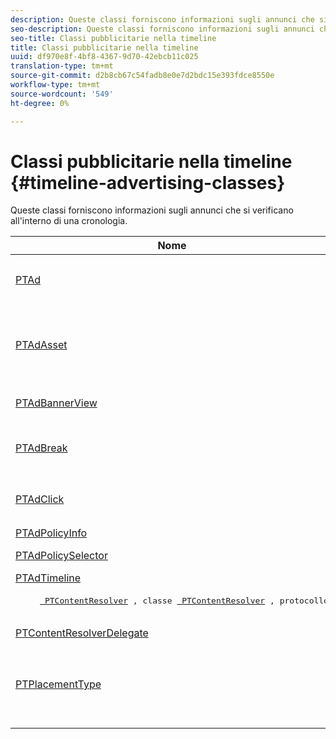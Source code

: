 ```yaml
---
description: Queste classi forniscono informazioni sugli annunci che si verificano all'interno di una cronologia.
seo-description: Queste classi forniscono informazioni sugli annunci che si verificano all'interno di una cronologia.
seo-title: Classi pubblicitarie nella timeline
title: Classi pubblicitarie nella timeline
uuid: df970e8f-4bf8-4367-9d70-42ebcb11c025
translation-type: tm+mt
source-git-commit: d2b8cb67c54fadb8e0e7d2bdc15e393fdce8550e
workflow-type: tm+mt
source-wordcount: '549'
ht-degree: 0%

---
```



# Classi pubblicitarie nella timeline {#timeline-advertising-classes}

Queste classi forniscono informazioni sugli annunci che si verificano all&#39;interno di una cronologia.

<table frame="all" colsep="1" rowsep="1" id="table_1A59E777BA99466793D586286F19E933"> 
 <thead> 
  <tr rowsep="1"> 
   <th colname="1" class="entry"><b>Nome</b></th> 
   <th colname="2" class="entry"><b>Descrizione</b></th> 
  </tr> 
 </thead>
 <tbody> 
  <tr rowsep="1"> 
   <td colname="1"><a href="https://help.adobe.com/en_US/primetime/api/psdk/appledoc/Classes/PTAd.html" format="html" scope="external"> PTAd</a> </td> 
   <td colname="2">Classe che definisce l'astrazione degli annunci e contiene tutte le informazioni sugli annunci. È definito da un ID univoco, una durata e un codice MediaResource. MediaResource contiene l’URL in cui risiede il contenuto effettivo dell’annuncio. 
    <pre>
      Rappresenta una risorsa lineare primaria unita al contenuto. Facoltativamente, può contenere un array di risorse ausiliarie da visualizzare insieme alla risorsa lineare.
    </pre> </td> 
  </tr> 
  <tr rowsep="1"> 
   <td colname="1"> <a href="https://help.adobe.com/en_US/primetime/api/psdk/appledoc/Classes/PTAdAsset.html" format="html" scope="external"> PTAdAsset</a> </td> 
   <td colname="2">Classe che rappresenta una risorsa da visualizzare. 
    <pre>
      Rappresenta una risorsa da visualizzare.
    </pre> 
    <pre>
      Classe che rappresenta una risorsa annuncio.
    </pre> </td> 
  </tr> 
  <tr rowsep="1"> 
   <td colname="1"><a href="https://help.adobe.com/en_US/primetime/api/psdk/appledoc/Classes/PTAdBannerView.html" format="html" scope="external"> PTAdBannerView</a> </td> 
   <td colname="2">
    <pre>
      Visualizza una risorsa banner. L'applicazione deve creare una nuova istanza di questa classe di utilità, impostare la risorsa banner e aggiungerla a una vista. Il monitoraggio dell'impressione e del clic per il banner è gestito internamente da questa classe.
    </pre> </td> 
  </tr> 
  <tr rowsep="1"> 
   <td colname="1"> <a href="https://help.adobe.com/en_US/primetime/api/psdk/appledoc/Classes/PTAdBreak.html" format="html" scope="external"> PTAdBreak</a> </td> 
   <td colname="2">Classe che offre una visualizzazione unificata su diversi annunci che verranno riprodotti in un determinato momento durante la riproduzione. 
    <pre>
      Rappresenta una sequenza continua di annunci associati al contenuto.
    </pre> </td> 
  </tr> 
  <tr rowsep="1"> 
   <td colname="1"> <a href="https://help.adobe.com/en_US/primetime/api/psdk/appledoc/Classes/PTAdClick.html" format="html" scope="external"> PTAdClick</a> </td> 
   <td colname="2">Classe che rappresenta un’istanza di clic associata a una risorsa. Questa istanza contiene informazioni sull’URL di click-through e sul titolo che è possibile utilizzare per fornire ulteriori informazioni all’utente. 
    <pre>
      Rappresenta un’istanza di clic associata a una risorsa. Questa istanza contiene informazioni sull’URL di click-through e sul titolo che è possibile utilizzare per fornire ulteriori informazioni all’utente.
    </pre> </td> 
  </tr> 
  <tr rowsep="1"> 
   <td colname="1"><a href="https://help.adobe.com/en_US/primetime/api/psdk/appledoc/Classes/PTAdPolicyInfo.html" format="html" scope="external"> PTAdPolicyInfo</a> </td> 
   <td colname="2"> Protocollo che definisce le proprietà per le chiamate API AdPolicySelector. Queste proprietà forniscono il contesto per l'imposizione di ogni comportamento annuncio. </td> 
  </tr> 
  <tr rowsep="1"> 
   <td colname="1"><a href="https://help.adobe.com/en_US/primetime/api/psdk/appledoc/Protocols/PTAdPolicySelector.html" format="html" scope="external">PTAdPolicySelector</a></td> 
   <td colname="2"> Un protocollo di selezione criteri per l'annuncio da applicare ai comportamenti. Le applicazioni possono essere conformi a questo protocollo implementando tutti i metodi richiesti o estendendo la classe di selezione dei criteri predefinita esistente per personalizzare comportamenti specifici. </td> 
  </tr> 
  <tr rowsep="1"> 
   <td colname="1"><a href="https://help.adobe.com/en_US/primetime/api/psdk/appledoc/Classes/PTAdTimeline.html" format="html" scope="external">PTAdTimeline</a></td> 
   <td colname="2"> Classe che rappresenta la cronologia delle interruzioni all'interno del contenuto. </td> 
  </tr> 
  <tr rowsep="1"> 
   <td colname="1"> 
    <pre>
     <a href="https://help.adobe.com/en_US/primetime/api/psdk/appledoc/Classes/PTContentResolver.html" format="html" scope="external"> PTContentResolver</a> , classe <a href="https://help.adobe.com/en_US/primetime/api/psdk/appledoc/Protocols/PTContentResolver.html" format="html" scope="external"> PTContentResolver</a> , protocollo
    </pre> </td> 
   <td colname="2"> Classe che gestisce la parte di risoluzione degli annunci nel processo di decisione  Adobe Primetime. </td> 
  </tr> 
  <tr rowsep="1"> 
   <td colname="1"><a href="https://help.adobe.com/en_US/primetime/api/psdk/appledoc/Protocols/PTContentResolverDelegate.html" format="html" scope="external"> PTContentResolverDelegate</a> </td> 
   <td colname="2"> Protocollo che descrive i metodi che il risolutore di contenuti personalizzato ( <span class="codeph"> PTContentResolver</span> ) deve utilizzare per comunicare al delegato lo stato della risoluzione del contenuto. </td> 
  </tr> 
  <tr rowsep="0"> 
   <td colname="1"> <a href="https://help.adobe.com/en_US/primetime/api/psdk/appledoc/Constants/PTPlacementType.html" format="html" scope="external"> PTPlacementType</a> </td> 
   <td colname="2">Classe che raccoglie una richiesta di informazioni sul posizionamento. A ciascun annuncio risolto deve essere collegata una sola informazione di posizionamento. Le informazioni sulla posizione descrivono la posizione in cui l'annuncio deve essere inserito nella timeline. Contiene informazioni quali: 
    <ul id="ul_A9105A78F0C24488BCD5E3F2EE62A3EE"> 
     <li id="li_01E968A4330D4B40BA1EB6F4A6000FFD">Posizione (in ms) </li> 
     <li id="li_A3DC9498BEE14FBA9E7A5D26874F3984">Tipo di posizionamento (preroll, medio o post-rollio) </li> 
     <li id="li_4B9094DD318B4792854A377CC6064232">Durata del blocco contenuto principale che sta per essere sostituito </li> 
    </ul> </td> 
  </tr> 
 </tbody> 
</table>